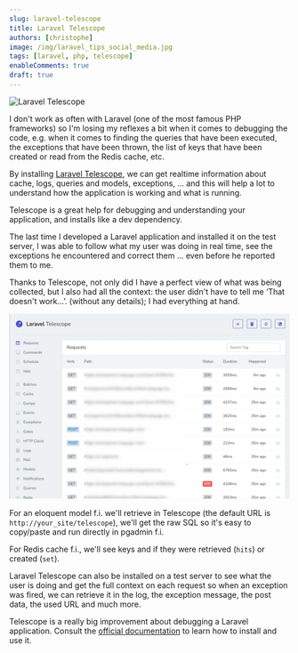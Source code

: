 ```yaml
---
slug: laravel-telescope
title: Laravel Telescope
authors: [christophe]
image: /img/laravel_tips_social_media.jpg
tags: [laravel, php, telescope]
enableComments: true
draft: true
---
```

![Laravel Telescope](/img/laravel_tips_banner.jpg)

I don't work as often with Laravel (one of the most famous PHP frameworks) so I'm losing my reflexes a bit when it comes to debugging the code, e.g. when it comes to finding the queries that have been executed, the exceptions that have been thrown, the list of keys that have been created or read from the Redis cache, etc.

By installing [Laravel Telescope](https://laravel.com/docs/master/telescope), we can get realtime information about cache, logs, queries and models, exceptions, ... and this will help a lot to understand how the application is working and what is running.

Telescope is a great help for debugging and understanding your application, and installs like a dev dependency.

The last time I developed a Laravel application and installed it on the test server, I was able to follow what my user was doing in real time, see the exceptions he encountered and correct them ... even before he reported them to me.

Thanks to Telescope, not only did I have a perfect view of what was being collected, but I also had all the context: the user didn't have to tell me ‘That doesn't work...’. (without any details); I had everything at hand.

<!-- truncate -->

![Dashboard](./images/telescope-dashboard.jpg)

For an eloquent model f.i. we'll retrieve in Telescope (the default URL is `http://your_site/telescope`), we'll get the raw SQL so it's easy to copy/paste and run directly in pgadmin f.i.

For Redis cache f.i., we'll see keys and if they were retrieved (`hits`) or created (`set`).

Laravel Telescope can also be installed on a test server to see what the user is doing and get the full context on each request so when an exception was fired, we can retrieve it in the log, the exception message, the post data, the used URL and much more.

Telescope is a really big improvement about debugging a Laravel application. Consult the [official documentation](https://laravel.com/docs/master/telescope) to learn how to install and use it.
